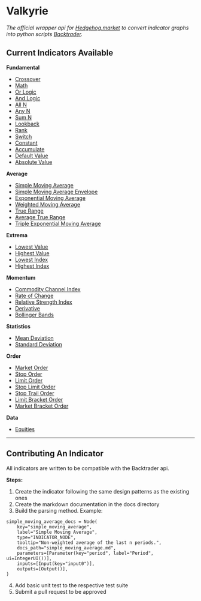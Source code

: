 # Valkyrie

_The official wrapper api for [Hedgehog.market](https://hedgehog.market) to convert indicator graphs into python scripts [Backtrader](https://www.backtrader.com)._


## Current Indicators Available

__Fundamental__
- [Crossover](https://github.com/eprice122/valkyrie/blob/master/valkyrie/docs/crossover.md)
- [Math](https://github.com/eprice122/valkyrie/blob/master/valkyrie/docs/math.md)
- [Or Logic](https://github.com/eprice122/valkyrie/blob/master/valkyrie/docs/or_logic.md)
- [And Logic](https://github.com/eprice122/valkyrie/blob/master/valkyrie/docs/and_logic.md)
- [All N](https://github.com/eprice122/valkyrie/blob/master/valkyrie/docs/all_n.md)
- [Any N](https://github.com/eprice122/valkyrie/blob/master/valkyrie/docs/any_n.md)
- [Sum N](https://github.com/eprice122/valkyrie/blob/master/valkyrie/docs/sum_n.md)
- [Lookback](https://github.com/eprice122/valkyrie/blob/master/valkyrie/docs/lookback.md)
- [Rank](https://github.com/eprice122/valkyrie/blob/master/valkyrie/docs/rank.md)
- [Switch](https://github.com/eprice122/valkyrie/blob/master/valkyrie/docs/switch.md)
- [Constant](https://github.com/eprice122/valkyrie/blob/master/valkyrie/docs/constant.md)
- [Accumulate](https://github.com/eprice122/valkyrie/blob/master/valkyrie/docs/accumulate.md)
- [Default Value](https://github.com/eprice122/valkyrie/blob/master/valkyrie/docs/default_value.md)
- [Absolute Value](https://github.com/eprice122/valkyrie/blob/master/valkyrie/docs/absolute_valu.md)

__Average__
- [Simple Moving Average](https://github.com/eprice122/valkyrie/blob/master/valkyrie/docs/simple_moving_average.md)
- [Simple Moving Average Envelope](https://github.com/eprice122/valkyrie/blob/master/valkyrie/docs/simple_moving_average_env.md)
- [Exponential Moving Average](https://github.com/eprice122/valkyrie/blob/master/valkyrie/docs/exponential_moving_average.md)
- [Weighted Moving Average](https://github.com/eprice122/valkyrie/blob/master/valkyrie/docs/weighted_moving_average.md)
- [True Range](https://github.com/eprice122/valkyrie/blob/master/valkyrie/docs/true_range.md)
- [Average True Range](https://github.com/eprice122/valkyrie/blob/master/valkyrie/docs/average_true_range.md)
- [Triple Exponential Moving Average](https://github.com/eprice122/valkyrie/blob/master/valkyrie/docs/triple_ema.md)

__Extrema__
- [Lowest Value](https://github.com/eprice122/valkyrie/blob/master/valkyrie/docs/lowest_value.md)
- [Highest Value](https://github.com/eprice122/valkyrie/blob/master/valkyrie/docs/highest_value.md)
- [Lowest Index](https://github.com/eprice122/valkyrie/blob/master/valkyrie/docs/lowest_index.md)
- [Highest Index](https://github.com/eprice122/valkyrie/blob/master/valkyrie/docs/highest_index.md)

__Momentum__
- [Commodity Channel Index](https://github.com/eprice122/valkyrie/blob/master/valkyrie/docs/commodity_channel_index.md)
- [Rate of Change](https://github.com/eprice122/valkyrie/blob/master/valkyrie/docs/rate_of_change.md)
- [Relative Strength Index](https://github.com/eprice122/valkyrie/blob/master/valkyrie/docs/rsi.md)
- [Derivative](https://github.com/eprice122/valkyrie/blob/master/valkyrie/docs/derivative.md)
- [Bollinger Bands](https://github.com/eprice122/valkyrie/blob/master/valkyrie/docs/bollinger_bands.md)


__Statistics__
- [Mean Deviation](https://github.com/eprice122/valkyrie/blob/master/valkyrie/docs/mean_deviation.md)
- [Standard Deviation](https://github.com/eprice122/valkyrie/blob/master/valkyrie/docs/standard_deviation.md)

__Order__
- [Market Order](https://github.com/eprice122/valkyrie/blob/master/valkyrie/docs/market_order.md)
- [Stop Order](https://github.com/eprice122/valkyrie/blob/master/valkyrie/docs/stop_order.md)
- [Limit Order](https://github.com/eprice122/valkyrie/blob/master/valkyrie/docs/limit_order.md)
- [Stop Limit Order](https://github.com/eprice122/valkyrie/blob/master/valkyrie/docs/stop_limit_order.md)
- [Stop Trail Order](https://github.com/eprice122/valkyrie/blob/master/valkyrie/docs/stop_trail_order.md)
- [Limit Bracket Order](https://github.com/eprice122/valkyrie/blob/master/valkyrie/docs/limit_bracket_order.md)
- [Market Bracket Order](https://github.com/eprice122/valkyrie/blob/master/valkyrie/docs/market_bracket_order.md)


__Data__
- [Equities](https://github.com/eprice122/valkyrie/blob/master/valkyrie/docs/equities.md)

---

## Contributing An Indicator

All indicators are written to be compatible with the Backtrader api.

__Steps:__

1. Create the indicator following the same design patterns as the existing ones
2. Create the markdown documentation in the docs directory
3. Build the parsing method. Example:
```
simple_moving_average_docs = Node(
    key="simple_moving_average",
    label="Simple Moving Average",
    type="INDICATOR_NODE",
    tooltip="Non-weighted average of the last n periods.",
    docs_path="simple_moving_average.md",
    parameters=[Parameter(key="period", label="Period", ui=IntegerUI())],
    inputs=[Input(key="input0")],
    outputs=[Output()],
)
```
4. Add basic unit test to the respective test suite
5. Submit a pull request to be approved